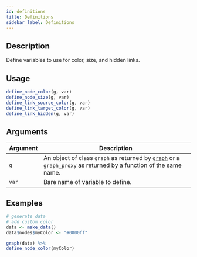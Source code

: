 ```yaml
---
id: definitions
title: Definitions
sidebar_label: Definitions
---
```


## Description

Define variables to use for color, size, and hidden links.


## Usage

```r
define_node_color(g, var)
define_node_size(g, var)
define_link_source_color(g, var)
define_link_target_color(g, var)
define_link_hidden(g, var)
```


## Arguments

Argument      |Description
------------- |----------------
`g`     |     An object of class `graph` as returned by [`graph`](#graph) or a `graph_proxy`  as returned by a function of the same name.
`var`     |     Bare name of variable to define.


## Examples

```r
# generate data
# add custom color
data <- make_data()
data$nodes$myColor <- "#0000ff"

graph(data) %>%
define_node_color(myColor)
```


